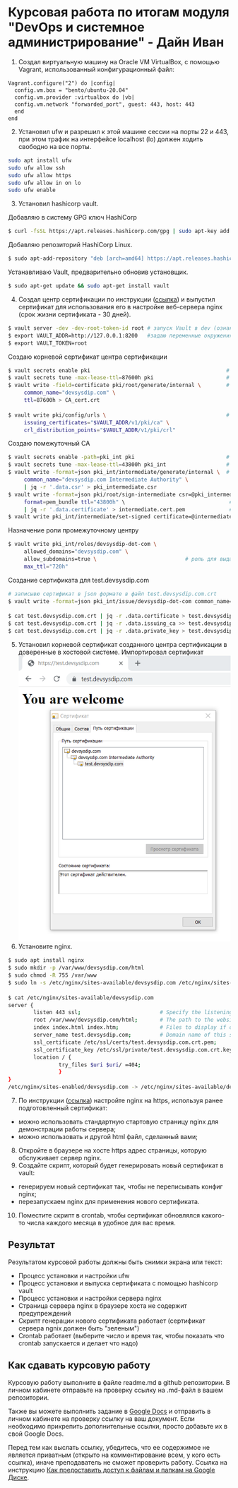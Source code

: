 # Курсовая работа по итогам модуля "DevOps и системное администрирование" - Дайн Иван


1. Создал виртуальную машину на Oracle VM VirtualBox, с помощью Vagrant, использованный конфигурационный файл:
```config
Vagrant.configure("2") do |config|
  config.vm.box = "bento/ubuntu-20.04"
  config.vm.provider :virtualbox do |vb|
  config.vm.network "forwarded_port", guest: 443, host: 443
  end
end
```
2. Установил ufw и разрешил к этой машине сессии на порты 22 и 443, при этом трафик на интерфейсе localhost (lo) должен ходить свободно на все порты.
```bash
sudo apt install ufw
sudo ufw allow ssh
sudo ufw allow https
sudo ufw allow in on lo
sudo ufw enable
```
3. Установил hashicorp vault.

Добавляю в систему GPG ключ HashiCorp
```bash
$ curl -fsSL https://apt.releases.hashicorp.com/gpg | sudo apt-key add -
```
Добавляю репозиторий HashiCorp Linux.
```bash
$ sudo apt-add-repository "deb [arch=amd64] https://apt.releases.hashicorp.com $(lsb_release -cs) main"
```
Устанавливаю Vault, предварительно обновив установщик.
```bash
$ sudo apt-get update && sudo apt-get install vault
```
4. Cоздал центр сертификации по инструкции ([ссылка](https://learn.hashicorp.com/tutorials/vault/pki-engine?in=vault/secrets-management)) и выпустил сертификат для использования его в настройке веб-сервера nginx (срок жизни сертификата - 30 дней).
```bash
$ vault server -dev -dev-root-token-id root # запуск Vault в dev (ознакомительном) режиме с рутовым токеном
$ export VAULT_ADDR=http://127.0.0.1:8200   #задаю переменные окружения
$ export VAULT_TOKEN=root
```
Создаю корневой сертификат центра сертификации
```bash
$ vault secrets enable pki                                           # включаю pki в ветке pki
$ vault secrets tune -max-lease-ttl=87600h pki                       # срок жизни примерно 10 лет
$ vault write -field=certificate pki/root/generate/internal \        # генерирую корневой сертификат devsysdip.com
     common_name="devsysdip.com" \
     ttl=87600h > CA_cert.crt

$ vault write pki/config/urls \                                      # прописываю адреса CA и CRL
     issuing_certificates="$VAULT_ADDR/v1/pki/ca" \
     crl_distribution_points="$VAULT_ADDR/v1/pki/crl"
```
Создаю помежуточный CA
```bash
$ vault secrets enable -path=pki_int pki                             # включаю pki в ветке pki_int
$ vault secrets tune -max-lease-ttl=43800h pki_int                   # срок жизни примерно 10 лет
$ vault write -format=json pki_int/intermediate/generate/internal \  # генерирую в json формате, извлекаю CSR и записываю в файл pki_intermediate.csr
     common_name="devsysdip.com Intermediate Authority" \
     | jq -r '.data.csr' > pki_intermediate.csr
$ vault write -format=json pki/root/sign-intermediate csr=@pki_intermediate.csr \ 
     format=pem_bundle ttl="43800h" \                                 # подписываю промежуточный сертификат корневым 
     | jq -r '.data.certificate' > intermediate.cert.pem              # из json извлекаю сертификат в файл intermediate.cert.pem  
$ vault write pki_int/intermediate/set-signed certificate=@intermediate.cert.pem  # подписанный импортирую в Vault 
```
Назначение роли промежуточному центру
```bash
$ vault write pki_int/roles/devsysdip-dot-com \
     allowed_domains="devsysdip.com" \
     allow_subdomains=true \                            # роль для выдачи сертификатов для поддоменов devsysdip.com
     max_ttl="720h"
```
Создание сертификата для test.devsysdip.com
```bash
# записывю сертификат в json формате в файл test.devsysdip.com.crt
$ vault write -format=json pki_int/issue/devsysdip-dot-com common_name="test.devsysdip.com" ttl="720h" > test.devsysdip.com.crt

$ cat test.devsysdip.com.crt | jq -r .data.certificate > test.devsysdip.com.crt.pem   # в файл test.devsysdip.com.crt.pem записывю сертификат
$ cat test.devsysdip.com.crt | jq -r .data.issuing_ca >> test.devsysdip.com.crt.pem   # и дополняю его сертификатом от промежуточного центра для построения цепочки
$ cat test.devsysdip.com.crt | jq -r .data.private_key > test.devsysdip.com.crt.key   # записываю закрытый ключ
```
5. Установил корневой сертификат созданного центра сертификации в доверенные в хостовой системе.
Импортировал сертификат
![Импортировал сертификат](https://github.com/ivan-dayn/devops-netology/blob/main/devsys-diplom/dip-site.png)
6. Установите nginx.
```bash
$ sudo apt install nginx
$ sudo mkdir -p /var/www/devsysdip.com/html
$ sudo chmod -R 755 /var/www
$ sudo ln -s /etc/nginx/sites-available/devsysdip.com /etc/nginx/sites-enabled/

$ cat /etc/nginx/sites-available/devsysdip.com
server {
        listen 443 ssl;                         # Specify the listening port
        root /var/www/devsysdip.com/html;       # The path to the website files
        index index.html index.htm;             # Files to display if only the domain name is specified in the address
        server_name test.devsysdip.com;         # Domain name of this site
        ssl_certificate /etc/ssl/certs/test.devsysdip.com.crt.pem;
        ssl_certificate_key /etc/ssl/private/test.devsysdip.com.crt.key;
        location / {
                try_files $uri $uri/ =404;
                }
}
/etc/nginx/sites-enabled/devsysdip.com -> /etc/nginx/sites-available/devsysdip.com
```
7. По инструкции ([ссылка](https://nginx.org/en/docs/http/configuring_https_servers.html)) настройте nginx на https, используя ранее подготовленный сертификат:
  - можно использовать стандартную стартовую страницу nginx для демонстрации работы сервера;
  - можно использовать и другой html файл, сделанный вами;
8. Откройте в браузере на хосте https адрес страницы, которую обслуживает сервер nginx.
9. Создайте скрипт, который будет генерировать новый сертификат в vault:
  - генерируем новый сертификат так, чтобы не переписывать конфиг nginx;
  - перезапускаем nginx для применения нового сертификата.
10. Поместите скрипт в crontab, чтобы сертификат обновлялся какого-то числа каждого месяца в удобное для вас время.

## Результат

Результатом курсовой работы должны быть снимки экрана или текст:

- Процесс установки и настройки ufw
- Процесс установки и выпуска сертификата с помощью hashicorp vault
- Процесс установки и настройки сервера nginx
- Страница сервера nginx в браузере хоста не содержит предупреждений 
- Скрипт генерации нового сертификата работает (сертификат сервера ngnix должен быть "зеленым")
- Crontab работает (выберите число и время так, чтобы показать что crontab запускается и делает что надо)

## Как сдавать курсовую работу

Курсовую работу выполните в файле readme.md в github репозитории. В личном кабинете отправьте на проверку ссылку на .md-файл в вашем репозитории.

Также вы можете выполнить задание в [Google Docs](https://docs.google.com/document/u/0/?tgif=d) и отправить в личном кабинете на проверку ссылку на ваш документ.
Если необходимо прикрепить дополнительные ссылки, просто добавьте их в свой Google Docs.

Перед тем как выслать ссылку, убедитесь, что ее содержимое не является приватным (открыто на комментирование всем, у кого есть ссылка), иначе преподаватель не сможет проверить работу. 
Ссылка на инструкцию [Как предоставить доступ к файлам и папкам на Google Диске](https://support.google.com/docs/answer/2494822?hl=ru&co=GENIE.Platform%3DDesktop).
